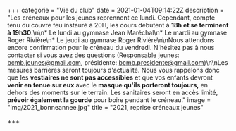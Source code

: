 +++
categorie = "Vie du club"
date = 2021-01-04T09:14:22Z
description = "Les créneaux pour les jeunes reprennent ce lundi. Cependant, compte tenu du couvre feu instauré à 20H, les cours débutent à **18h et se terminent à 19h30**.\n\n* Le lundi au gymnase Jean Maréchal\n* Le mardi au gymnase Roger Rivière\n* Le jeudi au gymnase Roger Rivière\n\nNous attendons encore confirmation pour le créneau du vendredi. N'hésitez pas à nous contacter si vous avez des questions (Responsable jeunes: bcmb.jeunes@gmail.com, présidente: bcmb.presidente@gmail.com)\n\nLes mesures barrières seront toujours d'actualité. Nous vous rappelons donc que les **vestiaires ne sont pas accessibles** et que vos enfants devront **venir en tenue sur eux** avec le **masque qu'ils porteront toujours,** en dehors des moments sur le terrain. Les sanitaires seront en accès limité, **prévoir également la gourde** pour boire pendant le créneau."
image = "img/2021_bonneannee.jpg"
title = "2021, reprise créneaux jeunes"

+++
